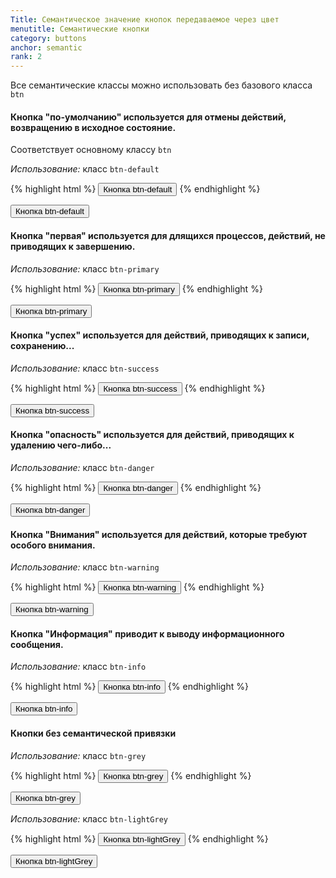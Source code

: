 ```yaml
---
Title: Семантическое значение кнопок передаваемое через цвет
menutitle: Семантические кнопки
category: buttons
anchor: semantic
rank: 2
---
```


Все семантические классы можно использовать без базового класса `btn`


#### Кнопка "по-умолчанию" используется для отмены действий, возвращению в исходное состояние.
Соответствует основному классу `btn`

_Использование:_ класс `btn-default`

{% highlight html %}
  <button class="btn-default">Кнопка btn-default</button>
{% endhighlight %}
<div class="bs-docs-example">
  <button class="btn-default">Кнопка btn-default</button>
</div>

#### Кнопка "первая" используется для длящихся процессов, действий, не приводящих к завершению.


_Использование:_ класс `btn-primary`


{% highlight html %}
  <button class="btn-primary">Кнопка btn-primary</button>
{% endhighlight %}
<div class="bs-docs-example">
  <button class="btn-primary">Кнопка btn-primary</button>
</div>

#### Кнопка "успех" используется для действий, приводящих к записи, сохранению...


_Использование:_ класс `btn-success`


{% highlight html %}
  <button class="btn-success">Кнопка btn-success</button>
{% endhighlight %}
<div class="bs-docs-example">
  <button class="btn-success">Кнопка btn-success</button>
</div>

#### Кнопка "опасность" используется для действий, приводящих к удалению чего-либо...

_Использование:_ класс `btn-danger`

{% highlight html %}
  <button class="btn-danger">Кнопка btn-danger</button>
{% endhighlight %}
<div class="bs-docs-example">
  <button class="btn-danger">Кнопка btn-danger</button>
</div>

#### Кнопка "Внимания" используется для действий, которые требуют особого внимания.

_Использование:_ класс `btn-warning`

{% highlight html %}
  <button class="btn-warning">Кнопка btn-warning</button>
{% endhighlight %}
<div class="bs-docs-example">
  <button class="btn-warning">Кнопка btn-warning</button>
</div>

#### Кнопка "Информация" приводит к выводу информационного сообщения.

_Использование:_ класс `btn-info`

{% highlight html %}
  <button class="btn-info">Кнопка btn-info</button>
{% endhighlight %}
<div class="bs-docs-example">
  <button class="btn-info">Кнопка btn-info</button>
</div>

#### Кнопки без семантической привязки

_Использование:_ класс `btn-grey`

{% highlight html %}
  <button class="btn-grey">Кнопка btn-grey</button>
{% endhighlight %}
<div class="bs-docs-example">
  <button class="btn-grey">Кнопка btn-grey</button>
</div>

_Использование:_ класс `btn-lightGrey`

{% highlight html %}
  <button class="btn-lightGrey">Кнопка btn-lightGrey</button>
{% endhighlight %}
<div class="bs-docs-example">
  <button class="btn-lightGrey">Кнопка btn-lightGrey</button>
</div>
